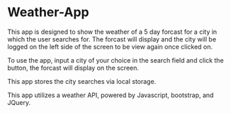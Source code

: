 # Weather-App

This app is designed to show the weather of a 5 day forcast for a city in which the user searches for.
The forcast will display and the city will be logged on the left side of the screen to be view again once clicked on.

To use the app, input a city of your choice in the search field and click the button, the forcast will display on the screen.

This app stores the city searches via local storage.

This app utilizes a weather API, powered by Javascript, bootstrap, and JQuery.
